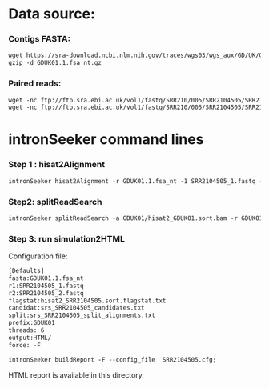 Data source:
============

### Contigs FASTA: 

```diff
wget https://sra-download.ncbi.nlm.nih.gov/traces/wgs03/wgs_aux/GD/UK/GDUK01/GDUK01.1.fsa_nt.gz
gzip -d GDUK01.1.fsa_nt.gz
```

### Paired reads:

```diff
wget -nc ftp://ftp.sra.ebi.ac.uk/vol1/fastq/SRR210/005/SRR2104505/SRR2104505_1.fastq.gz
wget -nc ftp://ftp.sra.ebi.ac.uk/vol1/fastq/SRR210/005/SRR2104505/SRR2104505_2.fastq.gz

```

intronSeeker command lines
============================

### Step 1 : hisat2Alignment

```diff
intronSeeker hisat2Alignment -r GDUK01.1.fsa_nt -1 SRR2104505_1.fastq -2 SRR2104505_2.fastq --prefix GDUK01 -o GDUK01 -t 12
```

### Step2: splitReadSearch

```diff
intronSeeker splitReadSearch -a GDUK01/hisat2_GDUK01.sort.bam -r GDUK01.1.fsa_nt --prefix GDUK01 --output splitReadSearch_GDUK01
```

### Step 3: run simulation2HTML

Configuration file:

```diff
[Defaults]
fasta:GDUK01.1.fsa_nt
r1:SRR2104505_1.fastq
r2:SRR2104505_2.fastq
flagstat:hisat2_SRR2104505.sort.flagstat.txt
candidat:srs_SRR2104505_candidates.txt
split:srs_SRR2104505_split_alignments.txt
prefix:GDUK01
threads: 6                
output:HTML/
force: -F
```


```diff
intronSeeker buildReport -F --config_file  SRR2104505.cfg;

```

HTML report is available in this directory.
